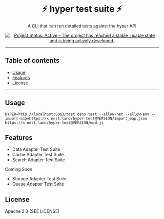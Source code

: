 <h1 align="center">⚡️ hyper test suite ⚡️</h1>
<p align="center">A CLI that can run detailed tests against the hyper API</p>
<p align="center">
  <a href="https://www.repostatus.org/#active"><img src="https://www.repostatus.org/badges/latest/active.svg" alt="Project Status: Active – The project has reached a stable, usable state and is being actively developed." /></a>
</p>

---

## Table of contents

- [Usage](#usage)
- [Features](#features)
- [License](#license)

---

## Usage

```
HYPER=http://localhost:6363/test deno test --allow-net --allow-env --import-map=https://x.nest.land/hyper-test@VERSION/import_map.json https://x.nest.land/hyper-test@VERSION/mod.js
```

## Features

- Data Adapter Test Suite
- Cache Adapter Test Suite
- Search Adapter Test Suite

Coming Soon

- Storage Adapter Test Suite
- Queue Adapter Test Suite

## License

Apache 2.0 (SEE LICENSE)
